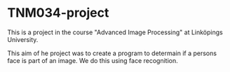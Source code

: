 # TNM034-project
This is a project in the course "Advanced Image Processing" at Linköpings University. 

This aim of he project was to create a program to determain if a persons face is part of an image. We do this using face recognition. 
